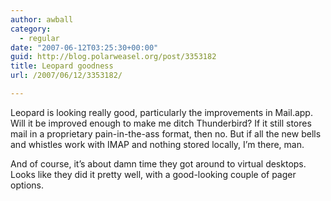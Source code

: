 ```yaml
---
author: awball
category:
  - regular
date: "2007-06-12T03:25:30+00:00"
guid: http://blog.polarweasel.org/post/3353182
title: Leopard goodness
url: /2007/06/12/3353182/

---
```

Leopard is looking really good, particularly the improvements in Mail.app. Will it be improved enough to make me ditch Thunderbird? If it still stores mail in a proprietary pain-in-the-ass format, then no. But if all the new bells and whistles work with IMAP and nothing stored locally, I’m there, man.

And of course, it’s about damn time they got around to virtual desktops. Looks like they did it pretty well, with a good-looking couple of pager options.
